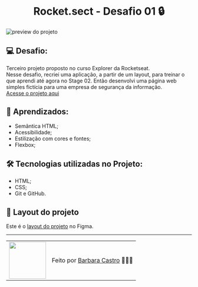 <h1 align="center">Rocket.sect - Desafio 01 🔒</h1>

 <img src="Desafio01/images/preview.jpg" alt="preview do projeto"/>

 <h2>💻 Desafio:</h2>
 <p>
   Terceiro projeto proposto no curso Explorer da Rocketseat.
   </br>
   Nesse desafio, recriei uma aplicação, a partir de um layout, para treinar o que aprendi até agora no Stage 02.
   Então desenvolvi uma página web simples fictícia para uma empresa de segurança da informação.
   </br>
   <a href="https://rocketsectdev.netlify.app/">
     Acesse o projeto aqui
   </a>
 </p>

<h2>🤯 Aprendizados:</h2>
<ul>
  <li>Semântica HTML;</li>
  <li>Acessibilidade;</li>
  <li>Estilização com cores e fontes;</li>
  <li>Flexbox;</li>
</ul>

<h2>🛠 Tecnologias utilizadas no Projeto:</h2>
<ul>
  <li>HTML;</li>
  <li>CSS;</li>
  <li>Git e GitHub.</li>
</ul>

<h2>🎨 Layout do projeto</h2>
<p>
  Este é o <a href="https://www.figma.com/file/yz0tiRmBP3vwcHFb3w2sZs/Explorer-(Copy)?node-id=0-1&t=IQbzaWniwac4CB8n-0">layout do projeto</a> no Figma.
</p>

---

<table align="center">
  <tr>
    <td>
      <img src="https://github.com/barbcastro.png" width="100px" />
    </td>
    <td>
      Feito por <a href="https://github.com/barbcastro">Barbara Castro</a> 🙋🏽‍♀️
    </td>
  </tr>
</table>
